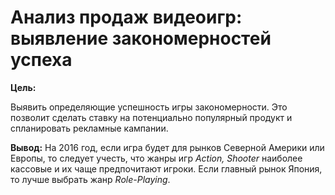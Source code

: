 # Анализ продаж видеоигр: выявление закономерностей успеха

**Цель:** 

Выявить определяющие успешность игры закономерности. Это позволит сделать ставку на потенциально популярный продукт и спланировать рекламные кампании.

**Вывод:**
На 2016 год, если игра будет для рынков Северной Америки или Европы, то следует учесть, что жанры игр *Action, Shooter* наиболее кассовые и их чаще предпочитают игроки. Если главный рынок Япония, то лучше выбрать жанр *Role-Playing*.
